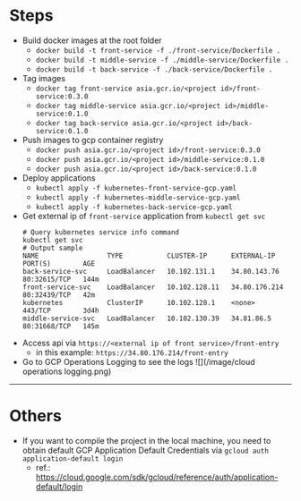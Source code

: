 # Steps
- Build docker images at the root folder
  - `docker build -t front-service -f ./front-service/Dockerfile .`
  - `docker build -t middle-service -f ./middle-service/Dockerfile .`
  - `docker build -t back-service -f ./back-service/Dockerfile .`
- Tag images
  - `docker tag front-service asia.gcr.io/<project id>/front-service:0.3.0`
  - `docker tag middle-service asia.gcr.io/<project id>/middle-service:0.1.0`
  - `docker tag back-service asia.gcr.io/<project id>/back-service:0.1.0`
- Push images to gcp container registry
  - `docker push asia.gcr.io/<project id>/front-service:0.3.0`
  - `docker push asia.gcr.io/<project id>/middle-service:0.1.0`
  - `docker push asia.gcr.io/<project id>/back-service:0.1.0`
- Deploy applications
  - `kubectl apply -f kubernetes-front-service-gcp.yaml`
  - `kubectl apply -f kubernetes-middle-service-gcp.yaml`
  - `kubectl apply -f kubernetes-back-service-gcp.yaml`
- Get external ip of `front-service` application from `kubectl get svc`
  ```shell
  # Query kubernetes service info command
  kubectl get svc
  # Output sample
  NAME                 TYPE           CLUSTER-IP      EXTERNAL-IP     PORT(S)        AGE
  back-service-svc     LoadBalancer   10.102.131.1    34.80.143.76    80:32615/TCP   144m
  front-service-svc    LoadBalancer   10.102.128.11   34.80.176.214   80:32439/TCP   42m
  kubernetes           ClusterIP      10.102.128.1    <none>          443/TCP        3d4h
  middle-service-svc   LoadBalancer   10.102.130.39   34.81.86.5      80:31668/TCP   145m
  ```
- Access api via `https://<external ip of front service>/front-entry`
  - in this example: `https://34.80.176.214/front-entry`
- Go to GCP Operations Logging to see the logs ![](/image/cloud operations logging.png)
---
# Others
- If you want to compile the project in the local machine, you need to obtain default GCP Application Default Credentials via `gcloud auth application-default login`
  - ref.: https://cloud.google.com/sdk/gcloud/reference/auth/application-default/login